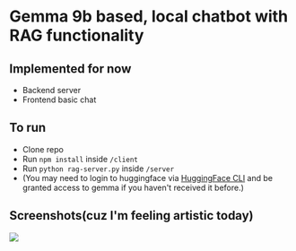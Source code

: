 # Gemma 9b based, local chatbot with RAG functionality

## Implemented for now
* Backend server
* Frontend basic chat

## To run
* Clone repo
* Run ```npm install``` inside ```/client```
* Run ```python rag-server.py``` inside ```/server```
* (You may need to login to huggingface via [HuggingFace CLI](https://huggingface.co/docs/huggingface_hub/main/en/guides/cli) and be granted access to gemma if you haven't received it before.)

## Screenshots(cuz I'm feeling artistic today)
![](https://cdn.discordapp.com/attachments/463770753842544640/1260633397357842568/image.png?ex=669007d7&is=668eb657&hm=9535a625be7fe5347220e69f45a267a811be9bc5a6e9b537ee23d7340650b921&)
